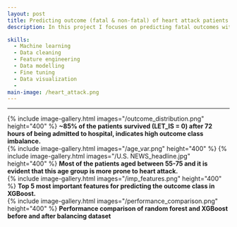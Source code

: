 ```yaml
---
layout: post
title: Predicting outcome (fatal & non-fatal) of heart attack patients within 72 hours of hospital admission
description: In this project I focuses on predicting fatal outcomes within 72 hours of hospital admission in patients suffering from myocardial infarction (MI), commonly referred to as a heart attack. The objective is to discover patterns and risk factors associated with early mortality using machine learning model trained on clinical and diagnostic features. I used R programming language to analyze, visualize and train the model. Handeled dataset imbalance by using resampling technique (up-sampling & down-sampling). Random forest and XGBoost were implemented, XGBoost outperformed random forest and achieved 77.3%. It not only yields superior performance on imbalanced multiclass outcomes but also maintains consistency in identifying high-risk clinical indicators.

skills: 
  - Machine learning
  - Data cleaning
  - Feature engineering
  - Data modelling
  - Fine tuning
  - Data visualization
  - 
main-image: /heart_attack.png
---
```


---
{% include image-gallery.html images="/outcome_distribution.png" height="400" %}
**~85% of the patients survived (LET_IS = 0) after 72 hours of being admitted to hospital, indicates high outcome class imbalance.** <br>
{% include image-gallery.html images="/age_var.png" height="400" %}  {% include image-gallery.html images="/U.S. NEWS_headline.jpg" height="400" %}
**Most of the patients aged between 55-75 and it is evident that this age group is more prone to heart attack.** <br>
{% include image-gallery.html images="/imp_features.png" height="400" %}
**Top 5 most important features for predicting the outcome class in XGBoost.** <br>
{% include image-gallery.html images="/performance_comparison.png" height="400" %}
**Performance comparison of random forest and XGBoost before and after balancing dataset** <br>

